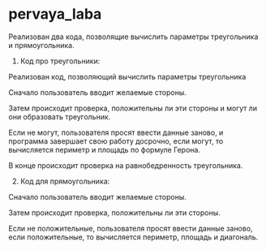 
# pervaya_laba
Реализован два кода, позволящие вычислить параметры треугольника и прямоугольника.

1) Код про треугольники:

Реализован код, позволяющий вычислить параметры треугольника

Сначало пользователь вводит желаемые стороны.

Затем происходит проверка, положительны ли эти стороны и могут ли они образовать треугольник.

Если не могут, пользователя просят ввести данные заново, и программа завершает свою работу досрочно, если могут, то вычисляется периметр и площадь по формуле Герона.

В конце происходит проверка на равнобедренность треугольника.

2) Код для прямоугольника:

Сначало пользователь вводит желаемые стороны.

Затем происходит проверка, положительны ли эти стороны.

Если не положительные, пользователя просят ввести данные заново, если положительные, то вычисляется периметр, площадь и диагональ.
